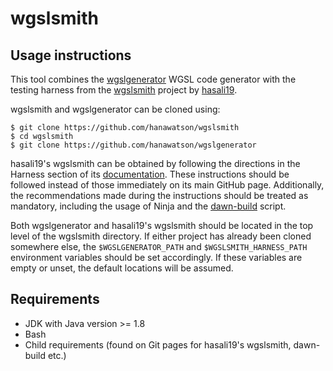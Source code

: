 # wgslsmith

## Usage instructions

This tool combines the [wgslgenerator](https://github.com/hanawatson/wgslgenerator)
WGSL code generator with the testing harness from the
[wgslsmith](https://github.com/wgslsmith/wgslsmith) project by [hasali19](https://github.com/hasali19).

wgslsmith and wgslgenerator can be cloned using:

```
$ git clone https://github.com/hanawatson/wgslsmith
$ cd wgslsmith
$ git clone https://github.com/hanawatson/wgslgenerator
```

hasali19's wgslsmith can be obtained by following the directions in the Harness section
of its [documentation](https://wgslsmith.github.io/harness/building.html). These instructions
should be followed instead of those immediately on its main GitHub page. Additionally, the
recommendations made during the instructions should be treated as mandatory, including the
usage of Ninja and the [dawn-build](https://github.com/wgslsmith/dawn-build) script.

Both wgslgenerator and hasali19's wgslsmith should be located in the top level of the wgslsmith directory.
If either project has already been cloned somewhere else, the `$WGSLGENERATOR_PATH` and
`$WGSLSMITH_HARNESS_PATH` environment variables should be set accordingly. If these variables are empty or unset, the
default locations will be
assumed.

## Requirements

- JDK with Java version >= 1.8
- Bash
- Child requirements (found on Git pages for hasali19's wgslsmith, dawn-build etc.)